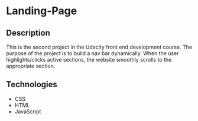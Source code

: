 # Landing-Page

## Description

This is the second project in the Udacity front end development course. The purpose of the project is to build a nav bar dynamically. When the user highlights/clicks active sections, the website smoothly scrolls to the appropriate section. 

## Technologies
- CSS
- HTML
- JavaScript
